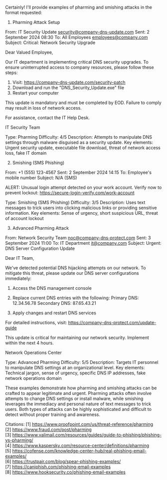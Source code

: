 Certainly! I'll provide examples of pharming and smishing attacks in the format requested:

1. Pharming Attack Setup

From: IT Security Update <security@company-dns-update.com>
Sent: 2 September 2024 08:30
To: All Employees <employees@company.com>
Subject: Critical: Network Security Upgrade

Dear Valued Employee,

Our IT department is implementing critical DNS security upgrades. To ensure uninterrupted access to company resources, please follow these steps:

1. Visit: https://company-dns-update.com/security-patch
2. Download and run the "DNS_Security_Update.exe" file
3. Restart your computer

This update is mandatory and must be completed by EOD. Failure to comply may result in loss of network access.

For assistance, contact the IT Help Desk.

IT Security Team

Type: Pharming
Difficulty: 4/5
Description: Attempts to manipulate DNS settings through malware disguised as a security update.
Key elements: Urgent security update, executable file download, threat of network access loss, fake IT domain

2. Smishing (SMS Phishing)

From: +1 (555) 123-4567
Sent: 2 September 2024 14:15
To: Employee's mobile number
Subject: N/A (SMS)

ALERT: Unusual login attempt detected on your work account. Verify now to prevent lockout: https://secure-login-verify.com/work-account

Type: Smishing (SMS Phishing)
Difficulty: 3/5
Description: Uses text messages to trick users into clicking malicious links or providing sensitive information.
Key elements: Sense of urgency, short suspicious URL, threat of account lockout

3. Advanced Pharming Attack

From: Network Security Team <noc@company-dns-protect.com>
Sent: 3 September 2024 11:00
To: IT Department <it@company.com>
Subject: Urgent: DNS Server Configuration Update

Dear IT Team,

We've detected potential DNS hijacking attempts on our network. To mitigate this threat, please update our DNS server configurations immediately:

1. Access the DNS management console
2. Replace current DNS entries with the following:
   Primary DNS: 12.34.56.78
   Secondary DNS: 87.65.43.21

3. Apply changes and restart DNS services

For detailed instructions, visit: https://company-dns-protect.com/update-guide

This update is critical for maintaining our network security. Implement within the next 4 hours.

Network Operations Center

Type: Advanced Pharming
Difficulty: 5/5
Description: Targets IT personnel to manipulate DNS settings at an organizational level.
Key elements: Technical jargon, sense of urgency, specific DNS IP addresses, fake network operations domain

These examples demonstrate how pharming and smishing attacks can be crafted to appear legitimate and urgent. Pharming attacks often involve attempts to change DNS settings or install malware, while smishing leverages the immediacy and personal nature of text messages to trick users. Both types of attacks can be highly sophisticated and difficult to detect without proper training and awareness.

Citations:
[1] https://www.proofpoint.com/us/threat-reference/pharming <br>
[2] https://www.fraud.com/post/pharming <br>
[3] https://www.valimail.com/resources/guides/guide-to-phishing/phishing-vs-pharming/ <br>
[4] https://www.kaspersky.com/resource-center/definitions/pharming <br>
[5] https://cofense.com/knowledge-center-hub/real-phishing-email-examples/ <br>
[6] https://trustpair.com/blog/spear-phishing-examples/ <br>
[7] https://caniphish.com/phishing-email-examples <br>
[8] https://www.hooksecurity.co/phishing-email-examples <br>
